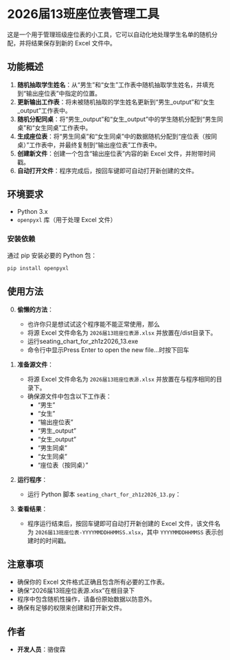 # 2026届13班座位表管理工具

这是一个用于管理班级座位表的小工具，它可以自动化地处理学生名单的随机分配，并将结果保存到新的 Excel 文件中。

## 功能概述

1. **随机抽取学生姓名**：从“男生”和“女生”工作表中随机抽取学生姓名，并填充到“输出座位表”中指定的位置。
2. **更新输出工作表**：将未被随机抽取的学生姓名更新到“男生_output”和“女生_output”工作表中。
3. **随机分配同桌**：将“男生_output”和“女生_output”中的学生随机分配到“男生同桌”和“女生同桌”工作表中。
4. **生成座位表**：将“男生同桌”和“女生同桌”中的数据随机分配到“座位表（按同桌）”工作表中，并最终复制到“输出座位表”工作表中。
5. **创建新文件**：创建一个包含“输出座位表”内容的新 Excel 文件，并附带时间戳。
6. **自动打开文件**：程序完成后，按回车键即可自动打开新创建的文件。

## 环境要求

- Python 3.x
- `openpyxl` 库（用于处理 Excel 文件）

### 安装依赖

通过 pip 安装必要的 Python 包：

```bash
pip install openpyxl
```

## 使用方法

0. **偷懒的方法**：
   - 也许你只是想试试这个程序能不能正常使用，那么
   - 将源 Excel 文件命名为 `2026届13班座位表源.xlsx` 并放置在/dist目录下。
   - 运行seating_chart_for_zh1z2026_13.exe
   - 命令行中显示Press Enter to open the new file...时按下回车

1. **准备源文件**：
   - 将源 Excel 文件命名为 `2026届13班座位表源.xlsx` 并放置在与程序相同的目录下。
   - 确保源文件中包含以下工作表：
     - “男生”
     - “女生”
     - “输出座位表”
     - “男生_output”
     - “女生_output”
     - “男生同桌”
     - “女生同桌”
     - “座位表（按同桌）”

2. **运行程序**：
   - 运行 Python 脚本 `seating_chart_for_zh1z2026_13.py`：
   
3. **查看结果**：
   - 程序运行结束后，按回车键即可自动打开新创建的 Excel 文件，该文件名为 `2026届13班座位表-YYYYMMDDHHMMSS.xlsx`，其中 `YYYYMMDDHHMMSS` 表示创建时的时间戳。


## 注意事项

- 确保你的 Excel 文件格式正确且包含所有必要的工作表。
- 确保“2026届13班座位表源.xlsx”在根目录下
- 程序中包含随机性操作，请备份原始数据以防意外。
- 确保有足够的权限来创建和打开新文件。

## 作者

- **开发人员**：骆俊霖

